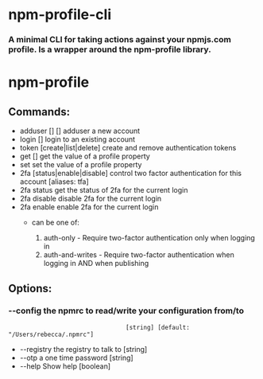 # npm-profile-cli

### A minimal CLI for taking actions against your npmjs.com profile. Is a wrapper around the npm-profile library.

# npm-profile <cmd> <args>

## Commands:
  + adduser [<username>] [<email>]  adduser a new account
  + login [<username>]              login to an existing account
  + token [create|list|delete]      create and remove authentication tokens
  + get [<property>]                get the value of a profile property
  + set <property> <value>          set the value of a profile property
  + 2fa [status|enable|disable]     control two factor authentication for this
                                  account                         [aliases: tfa]
  + 2fa status         get the status of 2fa for the current login
  + 2fa disable        disable 2fa for the current login
  + 2fa enable <mode>  enable 2fa for the current login
    + <mode> can be one of:
      1. auth-only - Require two-factor authentication only when logging in
      2. auth-and-writes - Require two-factor authentication when logging in AND when publishing


## Options:
  ### --config    the npmrc to read/write your configuration from/to
                                     [string] [default: "/Users/rebecca/.npmrc"]
 + --registry  the registry to talk to                                   [string]
  + --otp       a one time password                                       [string]
  + --help      Show help                                                [boolean]
